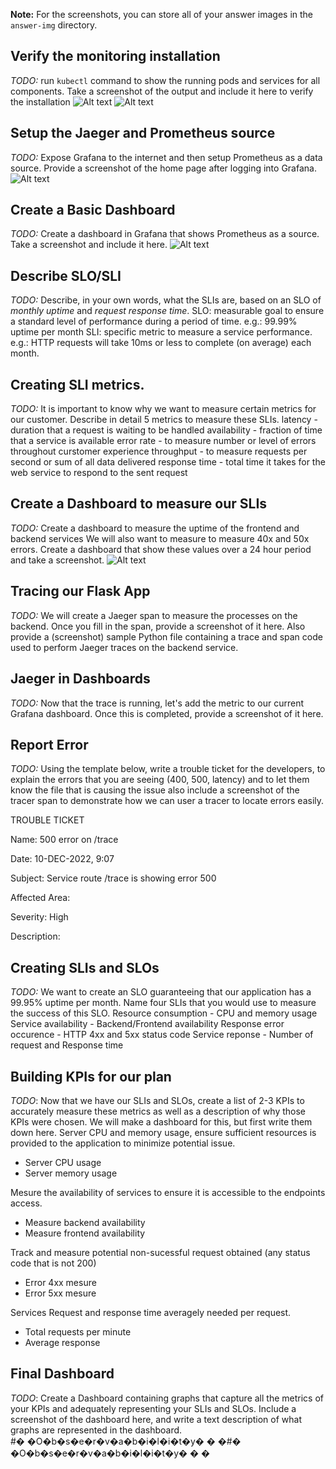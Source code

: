 **Note:** For the screenshots, you can store all of your answer images in the `answer-img` directory.

## Verify the monitoring installation
*TODO:* run `kubectl` command to show the running pods and services for all components. Take a screenshot of the output and include it here to verify the installation
![Alt text](answer-img/monitoring_pods_services.png)
![Alt text](answer-img/observability_pods_services.png)

## Setup the Jaeger and Prometheus source
*TODO:* Expose Grafana to the internet and then setup Prometheus as a data source. Provide a screenshot of the home page after logging into Grafana.
![Alt text](answer-img/home_page_after_expose_grafana.png)

## Create a Basic Dashboard
*TODO:* Create a dashboard in Grafana that shows Prometheus as a source. Take a screenshot and include it here.
![Alt text](answer-img/grafana_dashboard_prometheus_source.png)

## Describe SLO/SLI
*TODO:* Describe, in your own words, what the SLIs are, based on an SLO of *monthly uptime* and *request response time*.
SLO: measurable goal to ensure a standard level of performance during a period of time. e.g.: 99.99% uptime per month 
SLI: specific metric to measure a service performance. e.g.: HTTP requests will take 10ms or less to complete (on average) each month.

## Creating SLI metrics.
*TODO:* It is important to know why we want to measure certain metrics for our customer. Describe in detail 5 metrics to measure these SLIs. 
latency - duration that a request is waiting to be handled
availability - fraction of time that a service is available
error rate - to measure number or level of errors throughout curstomer experience
throughput - to measure requests per second or sum of all data delivered 
response time - total time it takes for the web service to respond to the sent request

## Create a Dashboard to measure our SLIs
*TODO:* Create a dashboard to measure the uptime of the frontend and backend services We will also want to measure to measure 40x and 50x errors. Create a dashboard that show these values over a 24 hour period and take a screenshot.
![Alt text](answer-img/dashboard_SLIs.png)

## Tracing our Flask App
*TODO:*  We will create a Jaeger span to measure the processes on the backend. Once you fill in the span, provide a screenshot of it here. Also provide a (screenshot) sample Python file containing a trace and span code used to perform Jaeger traces on the backend service.

## Jaeger in Dashboards
*TODO:* Now that the trace is running, let's add the metric to our current Grafana dashboard. Once this is completed, provide a screenshot of it here.

## Report Error
*TODO:* Using the template below, write a trouble ticket for the developers, to explain the errors that you are seeing (400, 500, latency) and to let them know the file that is causing the issue also include a screenshot of the tracer span to demonstrate how we can user a tracer to locate errors easily.

TROUBLE TICKET

Name: 500 error on /trace

Date: 10-DEC-2022, 9:07

Subject: Service route /trace is showing error 500

Affected Area:

Severity: High

Description:


## Creating SLIs and SLOs
*TODO:* We want to create an SLO guaranteeing that our application has a 99.95% uptime per month. Name four SLIs that you would use to measure the success of this SLO.
Resource consumption - CPU and memory usage
Service availability - Backend/Frontend availability
Response error occurence - HTTP 4xx and 5xx status code
Service reponse - Number of request and Response time

## Building KPIs for our plan
*TODO*: Now that we have our SLIs and SLOs, create a list of 2-3 KPIs to accurately measure these metrics as well as a description of why those KPIs were chosen. We will make a dashboard for this, but first write them down here.
Server CPU and memory usage, ensure sufficient resources is provided to the application to minimize potential issue.
- Server CPU usage
- Server memory usage

Mesure the availability of services to ensure it is accessible to the endpoints access.
- Measure backend availability
- Measure frontend availability

Track and measure potential non-sucessful request obtained (any status code that is not 200)
- Error 4xx mesure
- Error 5xx mesure

Services Request and response time averagely needed per request.
- Total requests per minute
- Average response

## Final Dashboard
*TODO*: Create a Dashboard containing graphs that capture all the metrics of your KPIs and adequately representing your SLIs and SLOs. Include a screenshot of the dashboard here, and write a text description of what graphs are represented in the dashboard.  
#� �O�b�s�e�r�v�a�b�i�l�i�t�y�
�
�#� �O�b�s�e�r�v�a�b�i�l�i�t�y�
�
� 
